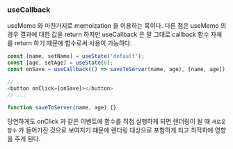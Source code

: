 ### useCallback

useMemo 와 마찬가지로 memoization 을 이용하는 훅이다. 다른 점은 useMemo 의 경우 결과에 대한 값을 return 하지만
useCallback 은 말 그대로 callback 함수 자체를 return 하기 때문에 함수로써 사용이 가능하다.

```javascript
const [name, setName] = useState('default');
const [age, setAge] = useState(0);
const onSave = useCallback(() => saveToServer(name, age), [name, age]);

// ...
<button onClick={onSave}></button>
// ...

function saveToServer(name, age) {}
```

당연하게도 onClick 과 같은 이벤트에 함수를 직접 실행하게 되면 렌더링이 될 때 `새로운 함수` 가 들어가진 것으로 보여지기 떄문에
렌더링 대상으로 포함하게 되고 최적화에 영향을 주게 된다.

